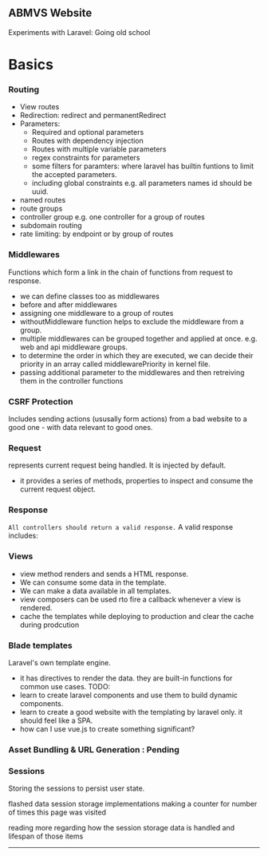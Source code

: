 ## ABMVS Website

Experiments with Laravel: Going old school

# Basics

### Routing

-   View routes
-   Redirection: redirect and permanentRedirect
-   Parameters:
    -   Required and optional parameters
    -   Routes with dependency injection
    -   Routes with multiple variable parameters
    -   regex constraints for parameters
    -   some filters for paramters: where laravel has builtin funtions to limit the accepted parameters.
    -   including global constraints e.g. all parameters names id should be uuid.
-   named routes
-   route groups
-   controller group e.g. one controller for a group of routes
-   subdomain routing
-   rate limiting: by endpoint or by group of routes

### Middlewares

Functions which form a link in the chain of functions from request to response.

-   we can define classes too as middlewares
-   before and after middlewares
-   assigning one middleware to a group of routes
-   withoutMiddleware function helps to exclude the middleware from a group.
-   multiple middlewares can be grouped together and applied at once. e.g. web and api middleware groups.
-   to determine the order in which they are executed, we can decide their priority
    in an array called middlewarePriority in kernel file.
-   passing additional parameter to the middlewares and then retreiving them in the controller functions

### CSRF Protection

Includes sending actions (ususally form actions) from a bad website to a good one - with data relevant to good ones.

### Request

represents current request being handled. It is injected by default.

-   it provides a series of methods, properties to inspect and consume the current request object.

### Response

`All controllers should return a valid response.`
A valid response includes:

### Views

-   view method renders and sends a HTML response.
-   We can consume some data in the template.
-   We can make a data available in all templates.
-   view composers can be used rto fire a callback whenever a view is rendered.
-   cache the templates while deploying to production and clear the cache during prodcution

### Blade templates

Laravel's own template engine.

-   it has directives to render the data. they are built-in functions for common use cases.
    TODO:
-   learn to create laravel components and use them to build dynamic components.
-   learn to create a good website with the templating by laravel only. it should feel like a SPA.
-   how can I use vue.js to create something significant?

### Asset Bundling & URL Generation : Pending

### Sessions

Storing the sessions to persist user state.

flashed data
session storage implementations
making a counter for number of times this page was visited

reading more regarding how the session storage data is handled and lifespan of those items


---


